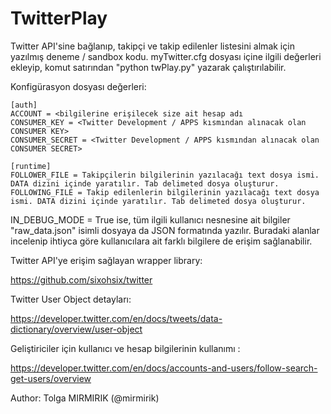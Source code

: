 # TwitterPlay

Twitter API'sine bağlanıp, takipçi ve takip edilenler listesini almak için yazılmış deneme / sandbox kodu.
myTwitter.cfg dosyası içine ilgili değerleri ekleyip, komut satırından "python twPlay.py" yazarak çalıştırılabilir.

Konfigürasyon dosyası değerleri:
    
    [auth]
    ACCOUNT = <bilgilerine erişilecek size ait hesap adı
    CONSUMER_KEY = <Twitter Development / APPS kısmından alınacak olan CONSUMER KEY>
    CONSUMER_SECRET = <Twitter Development / APPS kısmından alınacak olan CONSUMER SECRET>

    [runtime]
    FOLLOWER_FILE = Takipçilerin bilgilerinin yazılacağı text dosya ismi. DATA dizini içinde yaratılır. Tab delimeted dosya oluşturur.
    FOLLOWING_FILE = Takip edilenlerin bilgilerinin yazılacağı text dosya ismi. DATA dizini içinde yaratılır. Tab delimeted dosya oluşturur.

IN_DEBUG_MODE = True ise,
    tüm ilgili kullanıcı nesnesine ait bilgiler "raw_data.json" isimli dosyaya da JSON formatında yazılır. Buradaki alanlar incelenip ihtiyca göre kullanıcılara ait farklı bilgilere de erişim sağlanabilir.

Twitter API'ye erişim sağlayan wrapper library:

https://github.com/sixohsix/twitter

Twitter User Object detayları:

https://developer.twitter.com/en/docs/tweets/data-dictionary/overview/user-object

Geliştiriciler için kullanıcı ve hesap bilgilerinin kullanımı :

https://developer.twitter.com/en/docs/accounts-and-users/follow-search-get-users/overview

Author: Tolga MIRMIRIK (@mirmirik)
